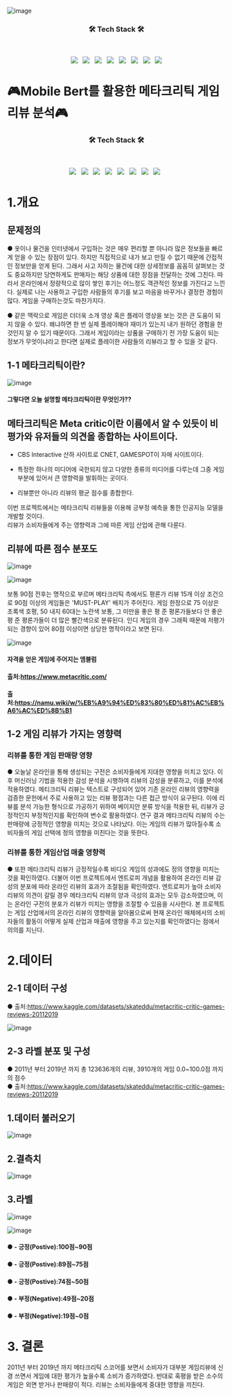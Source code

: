 ![image](https://user-images.githubusercontent.com/79899779/235826504-b0711728-fa28-4871-9190-2dca7b8f8218.png)


<h3 align="center"><b>🛠 Tech Stack 🛠</b></h3>
</br>
<p align="center">
<img src="https://img.shields.io/badge/HTML5-E34F26?style=flat-square&logo=HTML5&logoColor=white"/></a> &nbsp
<img src="https://img.shields.io/badge/CSS3-1572B6?style=flat-square&logo=CSS3&logoColor=white"/></a> &nbsp
<img src="https://img.shields.io/badge/JavaScript-F7DF1E?style=flat-square&logo=JavaScript&logoColor=white"/></a> &nbsp
<img src="https://img.shields.io/badge/Node.js-339933?style=flat-square&logo=Node.js&logoColor=white"/></a> &nbsp
<!-- <img src="https://img.shields.io/badge/Android-3DDC84?style=flat-square&logo=Android&logoColor=white"/></a> &nbsp -->
<img src="https://img.shields.io/badge/MongoDB-47A248?style=flat-square&logo=MongoDB&logoColor=white"/></a> &nbsp 
<img src="https://img.shields.io/badge/MySQL-4479A1?style=flat-square&logo=MySQL&logoColor=white"/></a> &nbsp 
<img src="https://img.shields.io/badge/c++-00599C?style=flat-square&logo=c%2B%2B&logoColor=white"/></a> &nbsp 
<img src="https://img.shields.io/badge/Python-3776AB?style=for-the-badge&logo=Python&logoColor=white">

#  🎮Mobile Bert를 활용한 메타크리틱 게임 리뷰 분석🎮

<h3 align="center"><b>🛠 Tech Stack 🛠</b></h3>
</br>
<p align="center">
<img src="https://img.shields.io/badge/HTML5-E34F26?style=flat-square&logo=HTML5&logoColor=white"/></a> &nbsp
<img src="https://img.shields.io/badge/CSS3-1572B6?style=flat-square&logo=CSS3&logoColor=white"/></a> &nbsp
<img src="https://img.shields.io/badge/JavaScript-F7DF1E?style=flat-square&logo=JavaScript&logoColor=white"/></a> &nbsp
<img src="https://img.shields.io/badge/Node.js-339933?style=flat-square&logo=Node.js&logoColor=white"/></a> &nbsp
<!-- <img src="https://img.shields.io/badge/Android-3DDC84?style=flat-square&logo=Android&logoColor=white"/></a> &nbsp -->
<img src="https://img.shields.io/badge/MongoDB-47A248?style=flat-square&logo=MongoDB&logoColor=white"/></a> &nbsp 
<img src="https://img.shields.io/badge/MySQL-4479A1?style=flat-square&logo=MySQL&logoColor=white"/></a> &nbsp 
<img src="https://img.shields.io/badge/c++-00599C?style=flat-square&logo=c%2B%2B&logoColor=white"/></a> &nbsp 
<img src="https://img.shields.io/badge/Amazon AWS-232F3E?style=flat-square&logo=Amazon%20AWS&logoColor=white"/></a> &nbsp </p>




# 1.개요

## 문제정의
● 옷이나 물건을 인터넷에서 구입하는 것은 매우 편리할 뿐 아니라 많은 정보들을 빠르게 얻을 수 있는 장점이 있다. 
하지만 직접적으로 내가 보고 만질 수 없기 때문에 간접적인 정보만을 얻게 된다. 그래서 사고 자하는 물건에 대한 상세정보를 꼼꼼히 살펴보는 것도 중요하지만 당연하게도 판매자는 해당 상품에 대한 장점을 전달하는 것에 그친다. 
따라서 온라인에서 정량적으로 많이 쌓인 후기는 어느정도 객관적인 정보를 가진다고 느낀다. 실제로 나는 사용하고 구입한 사람들의 후기를 보고 마음을 바꾸거나 결정한 경험이 많다. 게임을 구매하는것도 마찬가지다.

● 같은 맥락으로 게임은 더더욱 소개 영상 혹은 플레이 영상을 보는 것은 큰 도움이 되지 않을 수 있다. 왜냐하면 한 번 실제 플레이해야 재미가 있는지 내가 원하던 경험을 한 것인지 알 수 있기 때문이다. 
그래서 게임이라는 상품을 구매하기 전 가장 도움이 되는 정보가 무엇이냐라고 한다면 실제로 플레이한 사람들의 리뷰라고 할 수 있을 것 같다.

## 1-1 메타크리틱이란?

 
 ![image](https://user-images.githubusercontent.com/79899779/235685202-01c8b30b-60b5-4939-8750-f2595cc4320c.png)



 #### 그렇다면 오늘 설명할 메타크리틱이란 무엇인가??
 
 ## 메타크리틱은 Meta critic이란 이름에서 알 수 있듯이 비평가와 유저들의 의견을 종합하는 사이트이다.
 - CBS Interactive 산하 사이트로 CNET, GAMESPOT이 자매 사이트이다.

- 특정한 하나의 미디어에 국한되지 않고 다양한 종류의 미디어를 다루는데 그중  게임 부분에 있어서 큰 영향력을 발휘하는 곳이다.

- 리뷰뿐만 아니라 리뷰의 평균 점수를 종합한다.


이번 프로젝트에서는 메타크리틱 리뷰들을 이용해 긍부정 예측을 통한 인공지능 모델을 개발할 것이다.  
리뷰가 소비자들에게 주는 영향력과 그에 따른 게임 산업에 관해 다룬다.




## 리뷰에 따른 점수 분포도
![image](https://user-images.githubusercontent.com/79899779/232966431-cd133020-2ec7-4ed4-a3b3-e84b0d949c25.png)


![image](https://user-images.githubusercontent.com/79899779/235728670-651931c5-3f74-4af6-a505-b280ce5b92b7.png)

보통 90점 전후는 명작으로 부르며 메타크리틱 측에서도 평론가 리뷰 15개 이상 조건으로 90점 이상의 게임들은 'MUST-PLAY' 배지가 주어진다.  게임 한정으로 75 이상은 초록색 호평, 50 내지 60대는 노란색 보통, 그 미만을 좋은 평 준 평론가들보다 안 좋은 평 준 평론가들이 더 많은 빨간색으로 분류된다. 인디 게임의 경우 그래픽 때문에 저평가되는 경향이 있어 80점 이상이면 상당한 명작이라고 보면 된다.


![image](https://user-images.githubusercontent.com/79899779/235729050-301b9169-851d-45cf-8dd9-5836ec7ac28a.png)
#### 자격을 얻은 게임에 주어지는 엠블럼





#### 츨처:https://www.metacritic.com/ 
#### 출처:https://namu.wiki/w/%EB%A9%94%ED%83%80%ED%81%AC%EB%A6%AC%ED%8B%B1


## 1-2 게임 리뷰가 가지는 영향력
### 리뷰를 통한 게임 판매량 영향 
● 오늘날 온라인을 통해 생성되는 구전은 소비자들에게 지대한 영향을 미치고 있다.  이후 머신러닝 기법을 적용한 감성 분석을 시행하여 리뷰의 감성을 분류하고, 이를 분석에 적용하였다. 메티크리틱 리뷰는 텍스트로 구성되어 있어 기존 온라인 리뷰의 영향력을 검증한 문헌에서 주로 사용하고 있는 리뷰 평점과는 다른 접근 방식이 요구된다. 이에 리뷰를 분석 가능한 형식으로 가공하기 위하여 베이지안 분류 방식을 적용한 뒤, 리뷰가 긍정적인지 부정적인지를 확인하여 변수로 활용하였다.
연구 결과 메타크리틱 리뷰의 수는 판매량에 긍정적인 영향을 미치는 것으로 나타났다. 이는 게임의 리뷰가 많아질수록 소비자들의 게임 선택에 정의 영향을 미친다는 것을 뜻한다.

### 리뷰를 통한 게임산업 매출 영향력
● 또한 메타크리틱 리뷰가 긍정적일수록 비디오 게임의 성과에도 정의 영향을 미치는 것을 확인하였다. 더불어 이번 프로젝트에서  엔트로피 개념을 활용하여 온라인 리뷰 감성의 분포에 따라 온라인 리뷰의 효과가 조절됨을 확인하였다. 엔트로피가 높아 소비자 리뷰의 의견이 갈릴 경우 메타크리틱 리뷰의 양과 극성의 효과는 모두 감소하였으며, 이는 온라인 구전의 분포가 리뷰가 미치는 영향을 조절할 수 있음을 시사한다. 본 프로젝트 는 게임 산업에서의 온라인 리뷰의 영향력을 알아봄으로써 현재 온라인 매체에서의 소비자들의 활동이 어떻게 실제 산업과 매출에 영향을 주고 있는지를 확인하였다는 점에서 의의를 지닌다.



# 2.데이터
## 2-1 데이터 구성
● 출처:https://www.kaggle.com/datasets/skateddu/metacritic-critic-games-reviews-20112019

![image](https://user-images.githubusercontent.com/79899779/234444141-fa0a009f-3b22-4c65-bcdc-df24103178be.png)








## 2-3 라벨 분포 및 구성

● 2011년 부터 2019년 까지 총 123636개의 리뷰, 3910개의 게임 0.0~100.0점 까지의 점수  
● 출처:https://www.kaggle.com/datasets/skateddu/metacritic-critic-games-reviews-20112019
## 1.데이터 불러오기


![image](https://user-images.githubusercontent.com/79899779/235824878-378f573d-9fbf-4f5f-89f3-e0010f5bc935.png)

## 2.결측치

![image](https://user-images.githubusercontent.com/79899779/235826289-4f37d5bf-5a26-49ce-9a31-695e323eff20.png)



## 3.라벨 
![image](https://user-images.githubusercontent.com/79899779/235826051-6abf0176-f8a6-437b-a4ea-ecdfba69d1ec.png)


![image](https://user-images.githubusercontent.com/79899779/235826171-9df94023-c63e-4a0a-9206-9b8a110bd2e0.png)










#### ● - 긍정(Postive):100점~90점  
#### ● - 긍정(Postive):89점~75점  
#### ● - 긍정(Postive):74점~50점  
#### ● - 부정(Negative):49점~20점 
#### ● - 부정(Negative):19점~0점 



# 3. 결론
2011년 부터 2019년 까지 메타크리틱 스코어를 보면서 소비자가 대부분 게임리뷰에 신경 쓰면서 게임에 대한 평가가 높을수록
소비가 증가하였다. 반대로 혹평을 받은 소수의 게임은 외면 받거나 판매량이 적다. 리뷰는 소비자들에게 중대한 영향을 끼친다.










